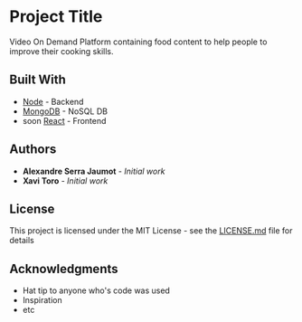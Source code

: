 # Project Title

Video On Demand Platform containing food content to help people to improve their cooking skills.

## Built With

* [Node](https://nodejs.org/en/) - Backend
* [MongoDB](https://www.mongodb.com/) - NoSQL DB
* soon [React](https://facebook.github.io/react/) - Frontend

## Authors

* **Alexandre Serra Jaumot** - *Initial work*
* **Xavi Toro** - *Initial work*

## License

This project is licensed under the MIT License - see the [LICENSE.md](LICENSE.md) file for details

## Acknowledgments

* Hat tip to anyone who's code was used
* Inspiration
* etc

